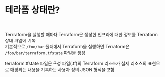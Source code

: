 # 테라폼 상태란?

<br>

Terrraform을 실행할 때마다 Terraform은 생성한 인프라에 대한 정보를 Terraform 상태 파일에 기록  
기본적으로 `/foo/bar` 폴더에서 Terraform을 실행하면 Terraform은 `/foo/bar/terraform.tfstate` 파일을 생성

terraform.tfstate 파일은 구성 파일(.tf)의 Terraform 리소스가 실제 리소스의 표현으로 매핑되는 내용을 기록하는 사용자 정의 JSON 형식을 포함
